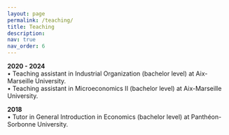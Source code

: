 ```yaml
---
layout: page
permalink: /teaching/
title: Teaching
description: 
nav: true
nav_order: 6
---
```


**2020 - 2024**  <br />
• Teaching assistant in Industrial Organization (bachelor level) at Aix-Marseille University.  <br />
• Teaching assistant in Microeconomics II (bachelor level)  at Aix-Marseille University.

**2018**  <br />
• Tutor in General Introduction in Economics (bachelor level)  at Panthéon-Sorbonne University.
